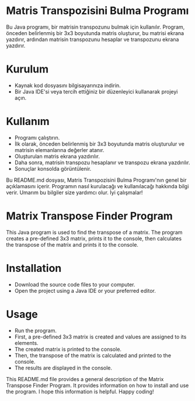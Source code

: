 # Matris Transpozisini Bulma Programı

Bu Java programı, bir matrisin transpozunu bulmak için kullanılır. Program, önceden belirlenmiş bir 3x3 boyutunda matris oluşturur, bu matrisi ekrana yazdırır, ardından matrisin transpozunu hesaplar ve transpozunu ekrana yazdırır.

# Kurulum

- Kaynak kod dosyasını bilgisayarınıza indirin.
- Bir Java IDE'si veya tercih ettiğiniz bir düzenleyici kullanarak projeyi açın.

# Kullanım

- Programı çalıştırın.
- İlk olarak, önceden belirlenmiş bir 3x3 boyutunda matris oluşturulur ve matrisin elemanlarına değerler atanır.
- Oluşturulan matris ekrana yazdırılır.
- Daha sonra, matrisin transpozu hesaplanır ve transpozu ekrana yazdırılır.
- Sonuçlar konsolda görüntülenir.

Bu README.md dosyası, Matris Transpozisini Bulma Programı'nın genel bir açıklamasını içerir. Programın nasıl kurulacağı ve kullanılacağı hakkında bilgi verir. Umarım bu bilgiler size yardımcı olur. İyi çalışmalar!

# Matrix Transpose Finder Program

This Java program is used to find the transpose of a matrix. The program creates a pre-defined 3x3 matrix, prints it to the console, then calculates the transpose of the matrix and prints it to the console.

# Installation

- Download the source code files to your computer.
- Open the project using a Java IDE or your preferred editor.

# Usage

- Run the program.
- First, a pre-defined 3x3 matrix is created and values are assigned to its elements.
- The created matrix is printed to the console.
- Then, the transpose of the matrix is calculated and printed to the console.
- The results are displayed in the console.

This README.md file provides a general description of the Matrix Transpose Finder Program. It provides information on how to install and use the program. I hope this information is helpful. Happy coding!
